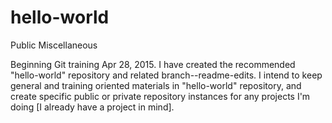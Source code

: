 # hello-world
Public Miscellaneous

Beginning Git training Apr 28, 2015.  I have created the recommended "hello-world" repository and related branch--readme-edits. I intend to keep general and training oriented materials in "hello-world" repository, and create specific public or private repository instances for any projects I'm doing [I already have a project in mind].


